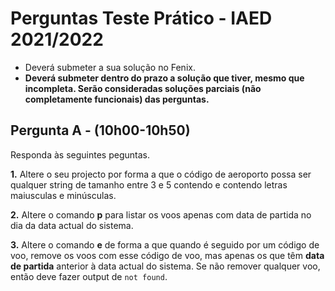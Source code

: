 # Perguntas Teste Prático - IAED 2021/2022

- Deverá submeter a sua solução no Fenix.
- __Deverá submeter dentro do prazo a solução que tiver, mesmo que incompleta. Serão consideradas soluções parciais (não completamente funcionais) das perguntas.__

## Pergunta A - (10h00-10h50)

Responda às seguintes peguntas.

__1.__ Altere o seu projecto por forma a que o código de aeroporto possa ser qualquer string de tamanho entre 3 e 5 contendo e contendo letras maiusculas e minúsculas.

__2.__ Altere o comando __p__ para listar os voos apenas com data de partida no dia da data actual do sistema.

__3.__ Altere o comando __e__ de forma a que quando é seguido por um código de voo, remove os voos com esse código de voo, mas apenas os que têm __data de partida__ anterior à data actual do sistema.
Se não remover qualquer voo, então deve fazer output de `not found`.
